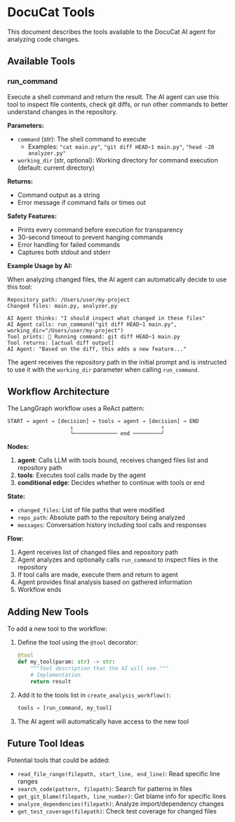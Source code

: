 # DocuCat Tools

This document describes the tools available to the DocuCat AI agent for analyzing code changes.

## Available Tools

### run_command

Execute a shell command and return the result. The AI agent can use this tool to inspect file contents, check git diffs, or run other commands to better understand changes in the repository.

**Parameters:**
- `command` (str): The shell command to execute
  - Examples: `"cat main.py"`, `"git diff HEAD~1 main.py"`, `"head -20 analyzer.py"`
- `working_dir` (str, optional): Working directory for command execution (default: current directory)

**Returns:**
- Command output as a string
- Error message if command fails or times out

**Safety Features:**
- Prints every command before execution for transparency
- 30-second timeout to prevent hanging commands
- Error handling for failed commands
- Captures both stdout and stderr

**Example Usage by AI:**

When analyzing changed files, the AI agent can automatically decide to use this tool:

```
Repository path: /Users/user/my-project
Changed files: main.py, analyzer.py

AI Agent thinks: "I should inspect what changed in these files"
AI Agent calls: run_command("git diff HEAD~1 main.py", working_dir="/Users/user/my-project")
Tool prints: 🔧 Running command: git diff HEAD~1 main.py
Tool returns: [actual diff output]
AI Agent: "Based on the diff, this adds a new feature..."
```

The agent receives the repository path in the initial prompt and is instructed to use it with the `working_dir` parameter when calling `run_command`.

## Workflow Architecture

The LangGraph workflow uses a ReAct pattern:

```
START → agent → [decision] → tools → agent → [decision] → END
                    ↓                            ↑
                    └────────────── end ─────────┘
```

**Nodes:**
1. **agent**: Calls LLM with tools bound, receives changed files list and repository path
2. **tools**: Executes tool calls made by the agent
3. **conditional edge**: Decides whether to continue with tools or end

**State:**
- `changed_files`: List of file paths that were modified
- `repo_path`: Absolute path to the repository being analyzed
- `messages`: Conversation history including tool calls and responses

**Flow:**
1. Agent receives list of changed files and repository path
2. Agent analyzes and optionally calls `run_command` to inspect files in the repository
3. If tool calls are made, execute them and return to agent
4. Agent provides final analysis based on gathered information
5. Workflow ends

## Adding New Tools

To add a new tool to the workflow:

1. Define the tool using the `@tool` decorator:
   ```python
   @tool
   def my_tool(param: str) -> str:
       """Tool description that the AI will see."""
       # Implementation
       return result
   ```

2. Add it to the tools list in `create_analysis_workflow()`:
   ```python
   tools = [run_command, my_tool]
   ```

3. The AI agent will automatically have access to the new tool

## Future Tool Ideas

Potential tools that could be added:

- `read_file_range(filepath, start_line, end_line)`: Read specific line ranges
- `search_code(pattern, filepath)`: Search for patterns in files
- `get_git_blame(filepath, line_number)`: Get blame info for specific lines
- `analyze_dependencies(filepath)`: Analyze import/dependency changes
- `get_test_coverage(filepath)`: Check test coverage for changed files
